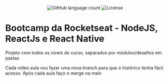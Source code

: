 <p align="center">
  <img alt="GitHub language count" src="https://img.shields.io/github/languages/count/rodrigoprobst/bootcamp?color=%2304D361">
  <img alt="License" src="https://img.shields.io/badge/license-MIT-%2304D361">
</p>

# Bootcamp da Rocketseat -  NodeJS, ReactJs e React Native

Projeto com todos os níveis do curso, separados por módulos/desafios em pastas

Cada vídeo aula vou fazer uma nova branch para que o histórico tenha fácil acesso. Após cada aula faço o merge na main


